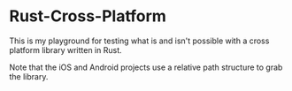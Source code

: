 # Rust-Cross-Platform

This is my playground for testing what is and isn't possible with a cross platform library written in Rust.

Note that the iOS and Android projects use a relative path structure to grab the library.
